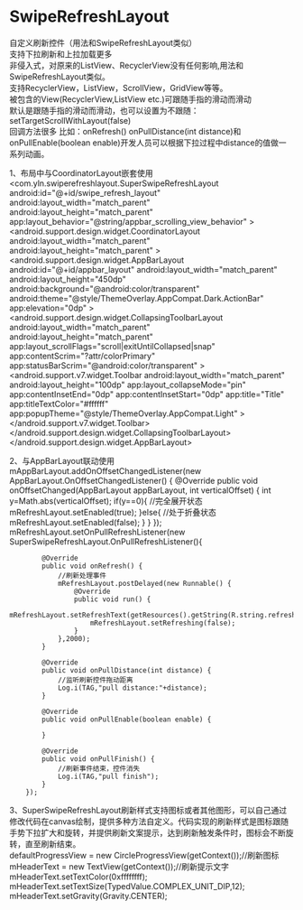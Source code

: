 # SwipeRefreshLayout
自定义刷新控件（用法和SwipeRefreshLayout类似）</br>
支持下拉刷新和上拉加载更多</br>
非侵入式，对原来的ListView、RecyclerView没有任何影响,用法和SwipeRefreshLayout类似。</br>
支持RecyclerView，ListView，ScrollView，GridView等等。</br>
被包含的View(RecyclerView,ListView etc.)可跟随手指的滑动而滑动</br>
默认是跟随手指的滑动而滑动，也可以设置为不跟随：setTargetScrollWithLayout(false)</br>
回调方法很多 比如：onRefresh() onPullDistance(int distance)和onPullEnable(boolean enable)开发人员可以根据下拉过程中distance的值做一系列动画。</br>

1、布局中与CoordinatorLayout嵌套使用</br>
<com.yln.swiperefreshlayout.SuperSwipeRefreshLayout
    android:id="@+id/swipe_refresh_layout"
    android:layout_width="match_parent"
    android:layout_height="match_parent"
    app:layout_behavior="@string/appbar_scrolling_view_behavior"
    >
    <android.support.design.widget.CoordinatorLayout
        android:layout_width="match_parent"
        android:layout_height="match_parent"
        >
        <android.support.design.widget.AppBarLayout
            android:id="@+id/appbar_layout"
            android:layout_width="match_parent"
            android:layout_height="450dp"
            android:background="@android:color/transparent"
            android:theme="@style/ThemeOverlay.AppCompat.Dark.ActionBar"
            app:elevation="0dp"
            >
            <android.support.design.widget.CollapsingToolbarLayout
                android:layout_width="match_parent"
                android:layout_height="match_parent"
                app:layout_scrollFlags="scroll|exitUntilCollapsed|snap"
                app:contentScrim="?attr/colorPrimary"
                app:statusBarScrim="@android:color/transparent"
                >
                <ImageView
                    android:layout_width="match_parent"
                    android:layout_height="match_parent"
                    android:scaleType="fitXY"
                    app:layout_collapseMode="parallax"
                    app:layout_collapseParallaxMultiplier="0.8"
                    android:src="@drawable/a_toolbar_bg"/>
                <android.support.v7.widget.Toolbar
                    android:layout_width="match_parent"
                    android:layout_height="100dp"
                    app:layout_collapseMode="pin"
                    app:contentInsetEnd="0dp"
                    app:contentInsetStart="0dp"
                    app:title="Title"
                    app:titleTextColor="#ffffff"
                    app:popupTheme="@style/ThemeOverlay.AppCompat.Light" >
                </android.support.v7.widget.Toolbar>
            </android.support.design.widget.CollapsingToolbarLayout>
        </android.support.design.widget.AppBarLayout>
        
        
2、与AppBarLayout联动使用</br>
mAppBarLayout.addOnOffsetChangedListener(new AppBarLayout.OnOffsetChangedListener() {
            @Override
            public void onOffsetChanged(AppBarLayout appBarLayout, int verticalOffset) {
                int y=Math.abs(verticalOffset);
                if(y==0){
                    //完全展开状态
                    mRefreshLayout.setEnabled(true);
                }else{
                    //处于折叠状态
                    mRefreshLayout.setEnabled(false);
                }
            }
        });
        mRefreshLayout.setOnPullRefreshListener(new SuperSwipeRefreshLayout.OnPullRefreshListener(){

            @Override
            public void onRefresh() {
                //刷新处理事件
                mRefreshLayout.postDelayed(new Runnable() {
                    @Override
                    public void run() {
                        mRefreshLayout.setRefreshText(getResources().getString(R.string.refresh_success));
                        mRefreshLayout.setRefreshing(false);
                    }
                },2000);
            }

            @Override
            public void onPullDistance(int distance) {
                //监听刷新控件拖动距离
                Log.i(TAG,"pull distance:"+distance);
            }

            @Override
            public void onPullEnable(boolean enable) {

            }

            @Override
            public void onPullFinish() {
                //刷新事件结束，控件消失
                Log.i(TAG,"pull finish");
            }
        });
        
 3、SuperSwipeRefreshLayout刷新样式支持图标或者其他图形，可以自己通过修改代码在canvas绘制，提供多种方法自定义。代码实现的刷新样式是图标跟随手势下拉扩大和旋转，并提供刷新文案提示，达到刷新触发条件时，图标会不断旋转，直至刷新结束。</br>
    defaultProgressView = new CircleProgressView(getContext());//刷新图标</br>
		mHeaderText = new TextView(getContext());//刷新提示文字</br>
		mHeaderText.setTextColor(0xffffffff);</br>
		mHeaderText.setTextSize(TypedValue.COMPLEX_UNIT_DIP,12);</br>
		mHeaderText.setGravity(Gravity.CENTER);</br>
